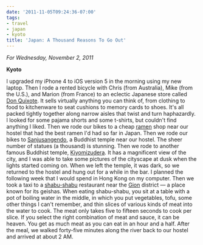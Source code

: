 ```yaml
---
date: '2011-11-05T09:24:36-07:00'
tags:
- travel
- japan
- kyoto
title: 'Japan: A Thousand Reasons To Go Out'
---
```


*For Wednesday, November 2, 2011*

**Kyoto**

I upgraded my iPhone 4 to iOS version 5 in the morning using my new laptop. Then I rode a rented bicycle with Chris (from Australia), Mike (from the U.S.), and Marion (from France) to an eclectic Japanese store called [Don Quixote](https://www.google.com/search?q=don+quixote+store). It sells virtually anything you can think of, from clothing to food to kitchenware to seat cushions to memory cards to shoes. It's all packed tightly together along narrow aisles that twist and turn haphazardly. I looked for some pajama shorts and some t-shirts, but couldn't find anything I liked. Then we rode our bikes to a cheap [ramen](https://www.google.com/search?q=ramen) shop near our hostel that had the best ramen I'd had so far in Japan. Then we rode our bikes to [Sanjusangendo](https://www.google.com/search?q=sanjusangendo), a Buddhist temple near our hostel. The sheer number of statues (a thousand) is stunning. Then we rode to another famous Buddhist temple, [Kiyomizudera](https://www.google.com/search?q=kiyomizudera). It has a magnificent view of the city, and I was able to take some pictures of the cityscape at dusk when the lights started coming on. When we left the temple, it was dark, so we returned to the hostel and hung out for a while in the bar. I planned the following week that I would spend in Hong Kong on my computer. Then we took a taxi to a [shabu-shabu](https://www.google.com/search?q=shabu+shabu) restaurant near the [Gion](https://www.google.com/search?q=gion) district — a place known for its geishas. When eating shabu-shabu, you sit at a table with a pot of boiling water in the middle, in which you put vegetables, tofu, some other things I can't remember, and thin slices of various kinds of meat into the water to cook. The meat only takes five to fifteen seconds to cook per slice. If you select the right combination of meat and sauce, it can be heaven. You get as much meat as you can eat in an hour and a half. After the meal, we walked forty-five minutes along the river back to our hostel and arrived at about 2 AM.
